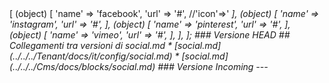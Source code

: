 <?php

declare(strict_types=1);

return [
    'items' => [
        (object) [
            'name' => 'facebook',
            'url' => '#',
            //'icon'=>'<i fa fa-face'>
        ],
        (object) [
            'name' => 'instagram',
            'url' => '#',
        ],
        (object) [
            'name' => 'pinterest',
            'url' => '#',
        ],
        (object) [
            'name' => 'vimeo',
            'url' => '#',
        ],
    ],
];
### Versione HEAD


## Collegamenti tra versioni di social.md
* [social.md](../../../Tenant/docs/it/config/social.md)
* [social.md](../../../Cms/docs/blocks/social.md)


### Versione Incoming


---

